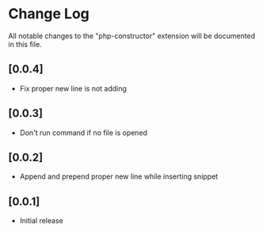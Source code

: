 # Change Log
All notable changes to the "php-constructor" extension will be documented in this file.

## [0.0.4]
- Fix proper new line is not adding

## [0.0.3]
- Don't run command if no file is opened

## [0.0.2]
- Append and prepend proper new line while inserting snippet

## [0.0.1]
- Initial release
